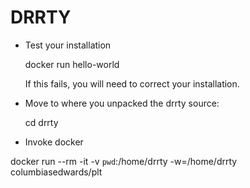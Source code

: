 # DRRTY

* Test your installation

   docker run hello-world

  If this fails, you will need to correct your installation.

* Move to where you unpacked the drrty source:

  cd drrty

* Invoke docker

docker run --rm -it -v `pwd`:/home/drrty -w=/home/drrty columbiasedwards/plt
